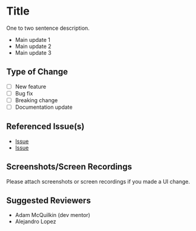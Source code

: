 # Title

One to two sentence description.

- Main update 1
- Main update 2
- Main update 3

## Type of Change

- [ ] New feature
- [ ] Bug fix
- [ ] Breaking change
- [ ] Documentation update

## Referenced Issue(s)

- [Issue](Link)
- [Issue](Link)

## Screenshots/Screen Recordings

Please attach screenshots or screen recordings if you made a UI change.

## Suggested Reviewers

- Adam McQuilkin (dev mentor)
- Alejandro Lopez
